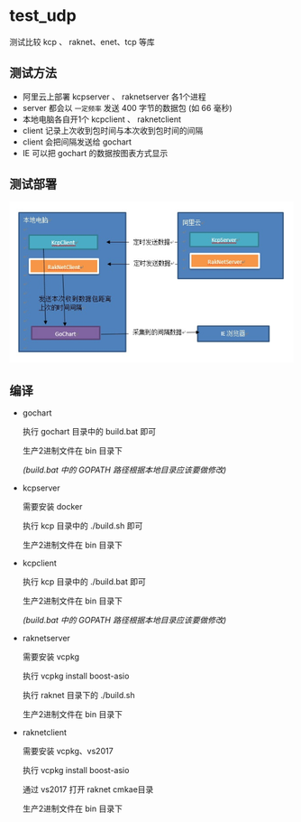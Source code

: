 # test_udp

测试比较 kcp 、 raknet、enet、tcp 等库

## 测试方法

- 阿里云上部署 kcpserver 、 raknetserver 各1个进程
- server 都会以 `一定频率` 发送 400 字节的数据包 (如 66 毫秒)
- 本地电脑各自开1个 kcpclient 、 raknetclient
- client 记录上次收到包时间与本次收到包时间的间隔
- client 会把间隔发送给 gochart
- IE 可以把 gochart 的数据按图表方式显示

## 测试部署

![图1](assets/1.jpg)

## 编译

- gochart

  执行 gochart 目录中的 build.bat 即可

  生产2进制文件在 bin 目录下

  _(build.bat 中的 GOPATH 路径根据本地目录应该要做修改)_

- kcpserver

  需要安装 docker

  执行 kcp 目录中的 ./build.sh 即可

  生产2进制文件在 bin 目录下

- kcpclient

  执行 kcp 目录中的 ./build.bat 即可

  生产2进制文件在 bin 目录下

  _(build.bat 中的 GOPATH 路径根据本地目录应该要做修改)_

- raknetserver

  需要安装 vcpkg

  执行 vcpkg install boost-asio

  执行 raknet 目录下的 ./build.sh

  生产2进制文件在 bin 目录下

- raknetclient

  需要安装 vcpkg、vs2017

  执行 vcpkg install boost-asio

  通过 vs2017 打开 raknet cmkae目录

  生产2进制文件在 bin 目录下
